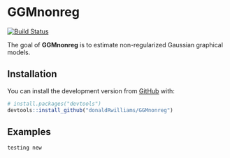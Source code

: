 
<!-- README.md is generated from README.Rmd. Please edit that file -->

# GGMnonreg

[![Build
Status](https://travis-ci.com/donaldRwilliams/GGMnonreg.svg?branch=master)](https://travis-ci.com/donaldRwilliams/GGMnonreg)

The goal of **GGMnonreg** is to estimate non-regularized Gaussian
graphical models.

## Installation

You can install the development version from
[GitHub](https://github.com/) with:

``` r
# install.packages("devtools")
devtools::install_github("donaldRwilliams/GGMnonreg")
```

## Examples

``` r
testing new
```
